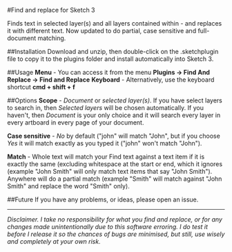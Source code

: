 #Find and replace for Sketch 3

Finds text in selected layer(s) and all layers contained within - and replaces it with different text.  Now updated to do partial, case sensitive and full-document matching.

##Installation
Download and unzip, then double-click on the .sketchplugin file to copy it to the plugins folder and install automatically into Sketch 3. 

##Usage
**Menu** - You can access it from the menu **Plugins -> Find And Replace -> Find and Replace** 
**Keyboard** - Alternatively, use the keyboard shortcut **cmd + shift + f**

##Options
**Scope** - *Document* or *selected layer(s)*.  If you have select layers to search in, then *Selected layers* will be chosen automatically.  If you haven't, then *Document* is your only choice and it will search every layer in every artboard in every page of your document.

**Case sensitive** - *No* by default ("john" will match "John", but if you choose *Yes* it will match exactly as you typed it ("john" won't match "John").

**Match** - Whole text will match your Find text against a text item if it is exactly the same (excluding whitespace at the start or end, which it ignores (example "John Smith" will only match text items that say "John Smith").  Anywhere will do a partial match (example "Smith" will match against "John Smith" and replace the word "Smith" only).  

##Future
If you have any problems, or ideas, please open an issue.
***
*Disclaimer.  I take no responsibility for what you find and replace, or for any changes made unintentionally due to this software erroring.  I do test it before I release it so the chances of bugs are minimised, but still, use wisely and completely at your own risk.*

